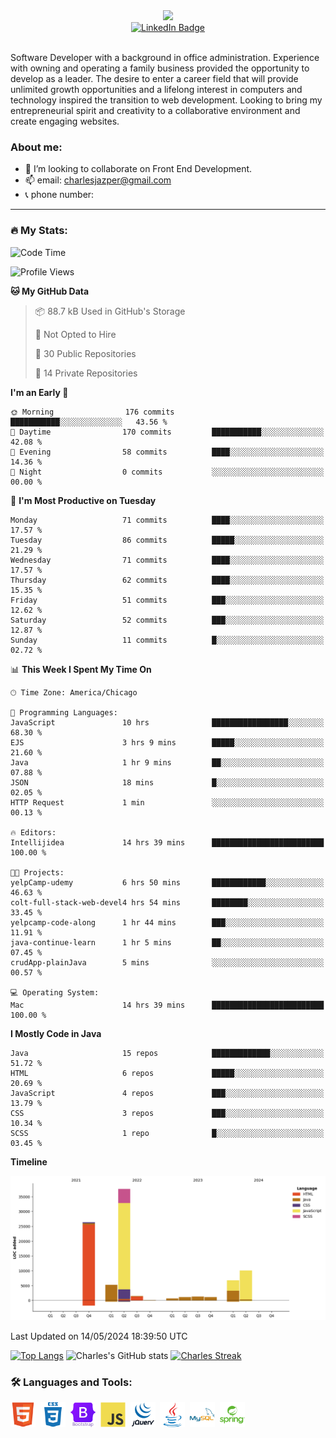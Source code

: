 <div id="header" align="center">
  <img src="https://media.giphy.com/media/O2PhyxtkFwCtUO6nen/giphy.gif" width="100"/>
</div>

<div id="badges" align="center">
  <a href="https://www.linkedin.com/in/charles-jazper/">
    <img src="https://img.shields.io/badge/LinkedIn-blue?style=for-the-badge&logo=linkedin&logoColor=white" alt="LinkedIn Badge"/>
  </a>
</div>

<div id="profile-views" align="center">
  <img src="https://komarev.com/ghpvc/?username=charlesaggasid&style=flat-square&color=blue" alt=""/>
</div>

Software Developer with a background in office administration. Experience with owning and operating a family business provided the opportunity to develop as a leader. The desire to enter a career field that will provide unlimited growth opportunities and a lifelong interest in computers and technology inspired the transition to web development. Looking to bring my entrepreneurial spirit and creativity to a collaborative environment and create engaging websites.

### About me:
- 💞️ I’m looking to collaborate on Front End Development.
- 📫 email: charlesjazper@gmail.com
- 📞 phone number: 
---
### 🔥 My Stats:
<!--START_SECTION:waka-->
![Code Time](http://img.shields.io/badge/Code%20Time-509%20hrs%2020%20mins-blue)

![Profile Views](http://img.shields.io/badge/Profile%20Views-0-blue)

**🐱 My GitHub Data** 

> 📦 88.7 kB Used in GitHub's Storage 
 > 
> 🚫 Not Opted to Hire
 > 
> 📜 30 Public Repositories 
 > 
> 🔑 14 Private Repositories 
 > 
**I'm an Early 🐤** 

```text
🌞 Morning                176 commits         ███████████░░░░░░░░░░░░░░   43.56 % 
🌆 Daytime                170 commits         ███████████░░░░░░░░░░░░░░   42.08 % 
🌃 Evening                58 commits          ████░░░░░░░░░░░░░░░░░░░░░   14.36 % 
🌙 Night                  0 commits           ░░░░░░░░░░░░░░░░░░░░░░░░░   00.00 % 
```
📅 **I'm Most Productive on Tuesday** 

```text
Monday                   71 commits          ████░░░░░░░░░░░░░░░░░░░░░   17.57 % 
Tuesday                  86 commits          █████░░░░░░░░░░░░░░░░░░░░   21.29 % 
Wednesday                71 commits          ████░░░░░░░░░░░░░░░░░░░░░   17.57 % 
Thursday                 62 commits          ████░░░░░░░░░░░░░░░░░░░░░   15.35 % 
Friday                   51 commits          ███░░░░░░░░░░░░░░░░░░░░░░   12.62 % 
Saturday                 52 commits          ███░░░░░░░░░░░░░░░░░░░░░░   12.87 % 
Sunday                   11 commits          █░░░░░░░░░░░░░░░░░░░░░░░░   02.72 % 
```


📊 **This Week I Spent My Time On** 

```text
🕑︎ Time Zone: America/Chicago

💬 Programming Languages: 
JavaScript               10 hrs              █████████████████░░░░░░░░   68.30 % 
EJS                      3 hrs 9 mins        █████░░░░░░░░░░░░░░░░░░░░   21.60 % 
Java                     1 hr 9 mins         ██░░░░░░░░░░░░░░░░░░░░░░░   07.88 % 
JSON                     18 mins             █░░░░░░░░░░░░░░░░░░░░░░░░   02.05 % 
HTTP Request             1 min               ░░░░░░░░░░░░░░░░░░░░░░░░░   00.13 % 

🔥 Editors: 
Intellijidea             14 hrs 39 mins      █████████████████████████   100.00 % 

🐱‍💻 Projects: 
yelpCamp-udemy           6 hrs 50 mins       ████████████░░░░░░░░░░░░░   46.63 % 
colt-full-stack-web-devel4 hrs 54 mins       ████████░░░░░░░░░░░░░░░░░   33.45 % 
yelpcamp-code-along      1 hr 44 mins        ███░░░░░░░░░░░░░░░░░░░░░░   11.91 % 
java-continue-learn      1 hr 5 mins         ██░░░░░░░░░░░░░░░░░░░░░░░   07.45 % 
crudApp-plainJava        5 mins              ░░░░░░░░░░░░░░░░░░░░░░░░░   00.57 % 

💻 Operating System: 
Mac                      14 hrs 39 mins      █████████████████████████   100.00 % 
```

**I Mostly Code in Java** 

```text
Java                     15 repos            █████████████░░░░░░░░░░░░   51.72 % 
HTML                     6 repos             █████░░░░░░░░░░░░░░░░░░░░   20.69 % 
JavaScript               4 repos             ███░░░░░░░░░░░░░░░░░░░░░░   13.79 % 
CSS                      3 repos             ███░░░░░░░░░░░░░░░░░░░░░░   10.34 % 
SCSS                     1 repo              █░░░░░░░░░░░░░░░░░░░░░░░░   03.45 % 
```



**Timeline**

![Lines of Code chart](https://raw.githubusercontent.com/charlesaggasid/charlesaggasid/main/assets/bar_graph.png)


 Last Updated on 14/05/2024 18:39:50 UTC
<!--END_SECTION:waka-->

[![Top Langs](https://github-readme-stats.vercel.app/api/top-langs/?username=charlesaggasid&layout=compact)](https://github.com/charlesaggasid/github-readme-stats)
![Charles's GitHub stats](https://github-readme-stats.vercel.app/api?username=charlesaggasid&count_private=true&show_icons=true&theme=dracula)
[![Charles Streak](http://github-readme-streak-stats.herokuapp.com?user=charlesaggasid&theme=dark&background=000000)](https://git.io/streak-stats)


### 🛠️  Languages and Tools:
<div>
<img src="https://github.com/devicons/devicon/blob/master/icons/html5/html5-original.svg" title="HTML5" alt="HTML" width="40" height="40"/>&nbsp;
<img src="https://github.com/devicons/devicon/blob/master/icons/css3/css3-plain-wordmark.svg"  title="CSS3" alt="CSS" width="40" height="40"/>&nbsp;
<img src="https://github.com/devicons/devicon/blob/master/icons/bootstrap/bootstrap-original-wordmark.svg"  title="Bootstrap" alt="Bootstrap" width="40" height="40"/>&nbsp;
<img src="https://github.com/devicons/devicon/blob/master/icons/javascript/javascript-original.svg" title="JavaScript" alt="JavaScript" width="40" height="40"/>&nbsp;
  <img src="https://github.com/devicons/devicon/blob/master/icons/jquery/jquery-original-wordmark.svg" title="jQuery" alt="jQuery" width="40" height="40"/>&nbsp;
<img src="https://github.com/devicons/devicon/blob/master/icons/java/java-original.svg" title="Java"  alt="Java" width="40" height="40"/>&nbsp;
<img src="https://github.com/devicons/devicon/blob/master/icons/mysql/mysql-original-wordmark.svg" title="MySQL"  alt="MySQL" width="40" height="40"/>&nbsp;
<img src="https://github.com/devicons/devicon/blob/master/icons/spring/spring-original-wordmark.svg" title="Spring"  alt="Spring" width="40" height="40"/>&nbsp;  
</div>
<!---
charlesaggasid/charlesaggasid is a ✨ special ✨ repository because its `README.md` (this file) appears on your GitHub profile.
You can click the Preview link to take a look at your changes.
--->
